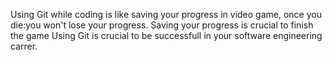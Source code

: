 Using Git while coding is like saving your progress in video game,
once you die:you won't lose your progress.
Saving your progress is crucial to finish the game
Using Git is crucial to be successfull in your software engineering carrer.
